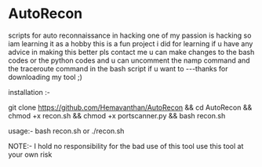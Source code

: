 # AutoRecon
scripts for auto reconnaissance in hacking
one of my passion is hacking so iam learning it as a hobby this is a fun project i did for learning if u have any advice in making this better pls contact me  u can make changes to the bash codes or the python codes and u can uncomment the namp command and the traceroute command in the bash script if u want  to ---thanks for downloading my tool ;) 

installation :- 

git clone https://github.com/Hemavanthan/AutoRecon && cd AutoRecon && chmod +x recon.sh && chmod +x portscanner.py && bash recon.sh 

usage:- bash recon.sh or ./recon.sh

NOTE:- I hold no responsibility for the bad use of this tool use this tool at your own risk
